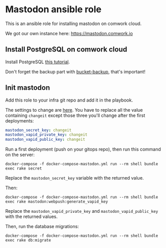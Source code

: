 # Mastodon ansible role

This is an ansible role for installing mastodon on comwork cloud.

We got our own instance here: https://mastodon.comwork.io

## Install PostgreSQL on comwork cloud

Install PostgreSQL [this tutorial](https://doc.cloud.comwork.io/docs/tutorials/dbaas).

Don't forget the backup part with [bucket-backup](https://gitlab.comwork.io/oss/bucket-backup), that's important!

## Init mastodon

Add this role to your infra git repo and add it in the playbook.

The settings to change are [here](./defaults/main.yml). You have to replace all the value containing `changeit` except those three you'll change after the first deployments:

```yaml
mastodon_secret_key: changeit
mastodon_vapid_private_key: changeit
mastodon_vapid_public_key: changeit
```

Run a first deployment (push on your gitops repo), then run this command on the server:

```shell
docker-compose -f docker-compose-mastodon.yml run --rm shell bundle exec rake secret
```

Replace the `mastodon_secret_key` variable with the returned value.

Then:

```shell
docker-compose -f docker-compose-mastodon.yml run --rm shell bundle exec rake mastodon:webpush:generate_vapid_key
```

Replace the `mastodon_vapid_private_key` and `mastodon_vapid_public_key` with the returned values.

Then, run the database migrations:

```shell
docker-compose -f docker-compose-mastodon.yml run --rm shell bundle exec rake db:migrate
```
